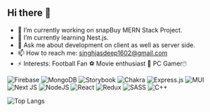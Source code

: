 ## Hi there 👋

- 🔭 I’m currently working on snapBuy MERN Stack Project.
- 🌱 I’m currently learning Nest.js.
- 💬 Ask me about development on client as well as server side.
- 📫 How to reach me: singhjasdeep1602@gmail.com
- ⚡ Interests: Football Fan ⚽ Movie enthusiast 🎥 PC Gamer🖱️


![Firebase](https://img.shields.io/badge/firebase-a08021?style=for-the-badge&logo=firebase&logoColor=ffcd34)
![MongoDB](https://img.shields.io/badge/MongoDB-%234ea94b.svg?style=for-the-badge&logo=mongodb&logoColor=white)
![Storybook](https://img.shields.io/badge/-Storybook-FF4785?style=for-the-badge&logo=storybook&logoColor=white)
![Chakra](https://img.shields.io/badge/chakra-%234ED1C5.svg?style=for-the-badge&logo=chakraui&logoColor=white)
![Express.js](https://img.shields.io/badge/express.js-%23404d59.svg?style=for-the-badge&logo=express&logoColor=%2361DAFB)
![MUI](https://img.shields.io/badge/MUI-%230081CB.svg?style=for-the-badge&logo=mui&logoColor=white)
![Next JS](https://img.shields.io/badge/Next-black?style=for-the-badge&logo=next.js&logoColor=white)
![NodeJS](https://img.shields.io/badge/node.js-6DA55F?style=for-the-badge&logo=node.js&logoColor=white)
![React](https://img.shields.io/badge/react-%2320232a.svg?style=for-the-badge&logo=react&logoColor=%2361DAFB)
![Redux](https://img.shields.io/badge/redux-%23593d88.svg?style=for-the-badge&logo=redux&logoColor=white)
![SASS](https://img.shields.io/badge/SASS-hotpink.svg?style=for-the-badge&logo=SASS&logoColor=white)
![C++](https://img.shields.io/badge/c++-%2300599C.svg?style=for-the-badge&logo=c%2B%2B&logoColor=white)





![Top Langs](https://github-readme-stats.vercel.app/api/top-langs/?username=Jasdeep1602&layout=compact)

